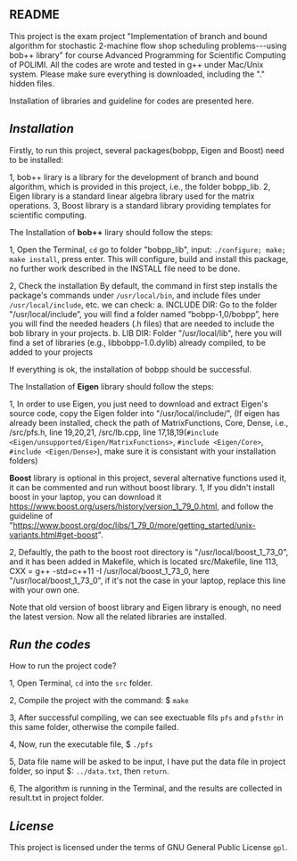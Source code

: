 ## README

This project is the exam project "Implementation of branch and bound algorithm for stochastic 2-machine flow shop scheduling problems---using bob++ library" for course Advanced Programming for Scientific Computing of POLIMI.
All the codes are wrote and tested in  g++ under Mac/Unix system.
Please make sure everything is downloaded, including the "." hidden files.


Installation of libraries and guideline for codes are presented here.


## *Installation* 
Firstly, to run this project, several packages(bobpp, Eigen and Boost) need to be installed:

1, bob++ lirary is a library for the development of branch and bound algorithm, which is provided in this project, i.e., the folder bobpp_lib.
2, Eigen library is a standard linear algebra library used for the matrix operations.
3, Boost library is a standard library providing templates for scientific computing.


The Installation of **bob++** lirary should follow the steps:

1, Open the Terminal, `cd` go to folder "bobpp_lib", input: `./configure; make; make install`, press enter.
This will configure, build and install this package, no further work described in the INSTALL file need to be done.


2, Check the installation
    By default, the command in first step installs the package's commands under `/usr/local/bin`, and include files under `/usr/local/include`, etc.
    we can check:
    a. INCLUDE DIR: Go to the folder "/usr/local/include”, you will find a folder named “bobpp-1,0/bobpp”, here you will find the needed headers (.h files) that are needed to include the bob library in your projects.
    b. LIB DIR: Folder "/usr/local/lib", here you will find a set of libraries (e.g., libbobpp-1.0.dylib) already compiled, to be added to your projects 

If everything is ok, the installation of bobpp should be successful.


The Installation of **Eigen** library should follow the steps:

1, In order to use Eigen, you just need to download and extract Eigen's source code,  copy the Eigen folder into "/usr/local/include/", (If eigen has already been installed, check the path of MatrixFunctions, Core, Dense, i.e., /src/pfs.h, line 19,20,21, /src/lb.cpp, line 17,18,19(`#include <Eigen/unsupported/Eigen/MatrixFunctions>`, `#include <Eigen/Core>`, `#include <Eigen/Dense>`), make sure it is consistant with your installation folders)



**Boost** library is optional in this project, several alternative functions used it, it can be commented and run without boost library.
1, If you didn't install boost in your laptop, you can download it https://www.boost.org/users/history/version_1_79_0.html, and follow the guideline of "https://www.boost.org/doc/libs/1_79_0/more/getting_started/unix-variants.html#get-boost".

2, Defaultly, the path to the boost root directory  is "/usr/local/boost_1_73_0", and it has been added in Makefile, which is located src/Makefile, line 113, CXX = g++ -std=c++11 -I /usr/local/boost_1_73_0, here "/usr/local/boost_1_73_0", if it's not the case in your laptop, replace this line with your own one.


Note that old version of boost library and Eigen library is enough, no need the latest version. Now all the related libraries are installed. 


## *Run the codes* 
How to run the project code?

1, Open Terminal, `cd` into the `src` folder.

2, Compile the project with the command: $ `make`

3, After successful compiling, we can see exectuable fils `pfs` and `pfsthr` in this same folder, otherwise the compile failed. 

4, Now, run the executable file, $ `./pfs`

5, Data file name will be asked to be input, I have put the data file in project folder, so input $: `../data.txt`, then `return`.

6, The algorithm is running in the Terminal, and the results are collected in result.txt in project folder.

## *License*
This project is licensed under the terms of GNU General Public License `gpl`.